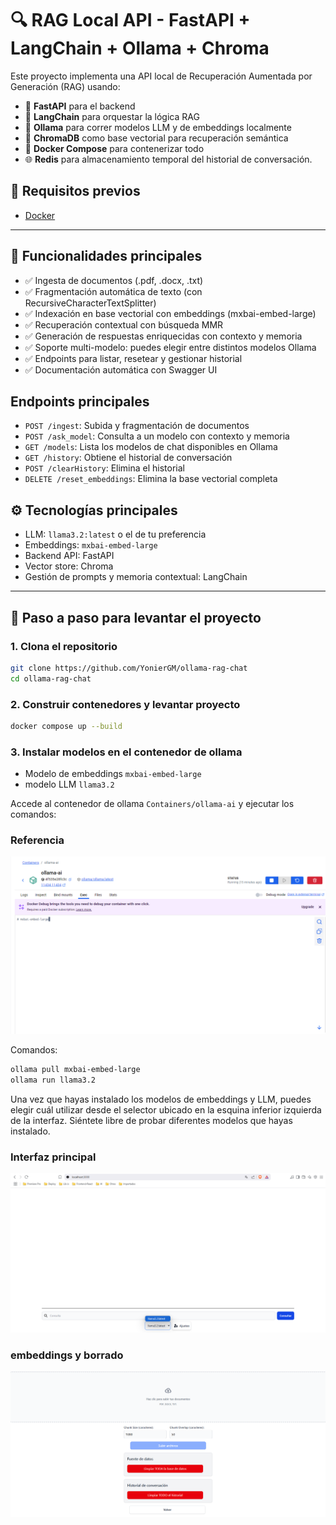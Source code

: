 # 🔍 RAG Local API - FastAPI + LangChain + Ollama + Chroma

Este proyecto implementa una API local de Recuperación Aumentada por Generación (RAG) usando:

- 🧠 **FastAPI** para el backend
- 🔗 **LangChain** para orquestar la lógica RAG
- 🦙 **Ollama** para correr modelos LLM y de embeddings localmente
- 🧠 **ChromaDB** como base vectorial para recuperación semántica
- 🐳 **Docker Compose** para contenerizar todo
- 🌐 **Redis** para almacenamiento temporal del historial de conversación.

## 🐳 Requisitos previos
- [Docker](https://www.docker.com/)
---

## 🚀 Funcionalidades principales

- ✅ Ingesta de documentos (.pdf, .docx, .txt)
- ✅ Fragmentación automática de texto (con RecursiveCharacterTextSplitter)
- ✅ Indexación en base vectorial con embeddings (mxbai-embed-large)
- ✅ Recuperación contextual con búsqueda MMR
- ✅ Generación de respuestas enriquecidas con contexto y memoria
- ✅ Soporte multi-modelo: puedes elegir entre distintos modelos Ollama
- ✅ Endpoints para listar, resetear y gestionar historial
- ✅ Documentación automática con Swagger UI

## Endpoints principales
- `POST /ingest`: Subida y fragmentación de documentos
- `POST /ask_model`: Consulta a un modelo con contexto y memoria
- `GET /models`: Lista los modelos de chat disponibles en Ollama
- `GET /history`: Obtiene el historial de conversación
- `POST /clearHistory`: Elimina el historial
- `DELETE /reset_embeddings`: Elimina la base vectorial completa

## ⚙️ Tecnologías principales

- LLM: `llama3.2:latest` o el de tu preferencia
- Embeddings: `mxbai-embed-large`
- Backend API: FastAPI
- Vector store: Chroma
- Gestión de prompts y memoria contextual: LangChain

---

## 🚀 Paso a paso para levantar el proyecto

### 1. Clona el repositorio

```bash
git clone https://github.com/YonierGM/ollama-rag-chat
cd ollama-rag-chat
```

### 2. Construir contenedores y levantar proyecto
```bash
docker compose up --build
```

### 3. Instalar modelos en el contenedor de ollama
- Modelo de embeddings `mxbai-embed-large`
- modelo LLM `llama3.2`

Accede al contenedor de ollama `Containers/ollama-ai` y ejecutar los comandos:

### Referencia
![Contenedor-ollama](images/Contenedor.png)

Comandos:
```bash
ollama pull mxbai-embed-large
ollama run llama3.2
```

Una vez que hayas instalado los modelos de embeddings y LLM, puedes elegir cuál utilizar desde el selector ubicado en la esquina inferior izquierda de la interfaz. Siéntete libre de probar diferentes modelos que hayas instalado.

### Interfaz principal
![Inicio-App](images/inicio-app.png)

### embeddings y borrado
![Configuraciones](images/Configuraciones.png)

